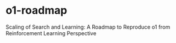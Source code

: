 # o1-roadmap
Scaling of Search and Learning: A Roadmap to Reproduce o1 from Reinforcement Learning Perspective
